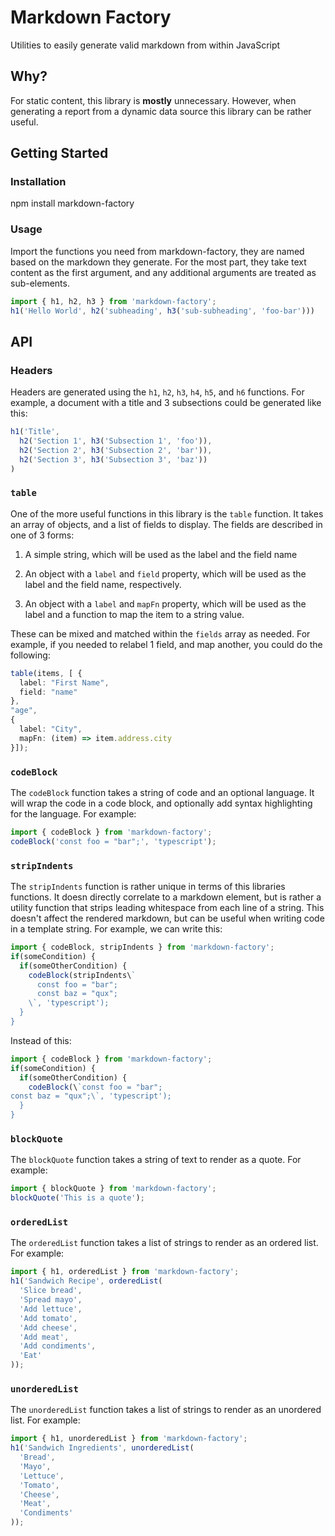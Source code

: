 # Markdown Factory

Utilities to easily generate valid markdown from within JavaScript

## Why?

For static content, this library is **mostly** unnecessary. However, when generating a report from a dynamic data source this library can be rather useful. 

## Getting Started

### Installation

npm install markdown-factory

### Usage

Import the functions you need from markdown-factory, they are named based on the markdown they generate. For the most part, they take text content as the first argument, and any additional arguments are treated as sub-elements.

```typescript
import { h1, h2, h3 } from 'markdown-factory';
h1('Hello World', h2('subheading', h3('sub-subheading', 'foo-bar')))
```

## API

### Headers

Headers are generated using the `h1`, `h2`, `h3`, `h4`, `h5`, and `h6` functions. For example, a document with a title and 3 subsections could be generated like this:

```typescript
h1('Title', 
  h2('Section 1', h3('Subsection 1', 'foo')), 
  h2('Section 2', h3('Subsection 2', 'bar')), 
  h2('Section 3', h3('Subsection 3', 'baz'))
)
```

### `table`

One of the more useful functions in this library is the `table` function. It takes an array of objects, and a list of fields to display. The fields are described in one of 3 forms:

1. A simple string, which will be used as the label and the field name

2. An object with a `label` and `field` property, which will be used as the label and the field name, respectively.

3. An object with a `label` and `mapFn` property, which will be used as the label and a function to map the item to a string value.

These can be mixed and matched within the `fields` array as needed. For example, if you needed to relabel 1 field, and map another, you could do the following:

```typescript
table(items, [ {
  label: "First Name", 
  field: "name" 
}, 
"age", 
{ 
  label: "City", 
  mapFn: (item) => item.address.city 
}]);
```

### `codeBlock`

The `codeBlock` function takes a string of code and an optional language. It will wrap the code in a code block, and optionally add syntax highlighting for the language. For example:

```typescript
import { codeBlock } from 'markdown-factory';
codeBlock('const foo = "bar";', 'typescript');
```

### `stripIndents`

The `stripIndents` function is rather unique in terms of this libraries functions. It doesn	 directly correlate to a markdown element, but is rather a utility function that strips leading whitespace from each line of a string. This doesn't affect the rendered markdown, but can be useful when writing code in a template string. For example, we can write this:

```typescript
import { codeBlock, stripIndents } from 'markdown-factory';
if(someCondition) {
  if(someOtherCondition) {
    codeBlock(stripIndents\`
      const foo = "bar";
      const baz = "qux";
    \`, 'typescript');
  }
}
```

Instead of this:

```typescript
import { codeBlock } from 'markdown-factory';
if(someCondition) {
  if(someOtherCondition) {
    codeBlock(\`const foo = "bar";
const baz = "qux";\`, 'typescript');
  }
}
```

### `blockQuote`

The `blockQuote` function takes a string of text to render as a quote. For example:

```typescript
import { blockQuote } from 'markdown-factory';
blockQuote('This is a quote');
```

### `orderedList`

The `orderedList` function takes a list of strings to render as an ordered list. For example:

```typescript
import { h1, orderedList } from 'markdown-factory';
h1('Sandwich Recipe', orderedList(
  'Slice bread',
  'Spread mayo',
  'Add lettuce',
  'Add tomato',
  'Add cheese',
  'Add meat',
  'Add condiments',
  'Eat'
));
```

### `unorderedList`

The `unorderedList` function takes a list of strings to render as an unordered list. For example:

```typescript
import { h1, unorderedList } from 'markdown-factory';
h1('Sandwich Ingredients', unorderedList(
  'Bread',
  'Mayo',
  'Lettuce',
  'Tomato',
  'Cheese',
  'Meat',
  'Condiments'
));
```
